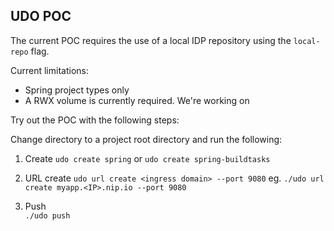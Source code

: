 ## UDO POC

The current POC requires the use of a local IDP repository using the `local-repo` flag.

Current limitations:
- Spring project types only
- A RWX volume is currently required. We're working on 

Try out the POC with the following steps:

Change directory to a project root directory and run the following:
1. Create
    `udo create spring`
    or
    `udo create spring-buildtasks`

2. URL create
    `udo url create <ingress domain> --port 9080`
    eg.
    `./udo url create myapp.<IP>.nip.io --port 9080`
    
3. Push    
    `./udo push`
